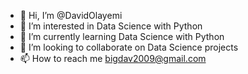 - 👋 Hi, I’m @DavidOlayemi
- 👀 I’m interested in Data Science with Python 
- 🌱 I’m currently learning Data Science with Python 
- 💞️ I’m looking to collaborate on Data Science projects 
- 📫 How to reach me bigdav2009@gmail.com

<!---
DavidOlayemi/DavidOlayemi is a ✨ special ✨ repository because its `README.md` (this file) appears on your GitHub profile.
You can click the Preview link to take a look at your changes.
--->

